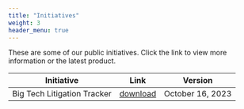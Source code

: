 ```yaml
---
title: "Initiatives"
weight: 3
header_menu: true
---
```


These are some of our public initiatives.  Click the link to view more information or the latest product.

| Initiative   |   Link   |  Version |
|----------|:------:|:------:|
|  Big Tech Litigation Tracker | <a href="documents/big_tech_litigation_tracker_2023_10_16.pdf" download>download</a>  | October 16, 2023 |

